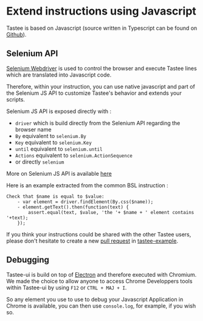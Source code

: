 # Extend instructions using Javascript

Tastee is based on Javascript (source written in Typescript can be found on [Github](https://github.com/tastee)).

## Selenium API

[Selenium Webdriver](https://www.seleniumhq.org/projects/webdriver/) is used to control the browser and execute Tastee lines which are translated into Javascript code.

Therefore, within your instruction, you can use native javascript and part of the Selenium JS API to customize Tastee's behavior and extends your scripts.

Selenium JS API is exposed directly with :

* `driver` which is build directly from the Selenium API regarding the browser name 
* `By` equivalent to `selenium.By`
* `Key` equivalent to `selenium.Key`
* `until` equivalent to `selenium.until`
* `Actions` equivalent to `selenium.ActionSequence`
* or directly `selenium`

More on Selenium JS API is available [here](https://seleniumhq.github.io/selenium/docs/api/javascript/index.html)

Here is an example extracted from the common BSL instruction :

```
Check that $name is equal to $value:
    - var element = driver.findElement(By.css($name));
    - element.getText().then(function(text) {
        assert.equal(text, $value, 'the '+ $name + ' element contains '+text);
    });
```

If you think your instructions could be shared with the other Tastee users, please don't hesitate to create a new [pull request](https://github.com/tastee/tastee-examples/pulls) in [tastee-example](https://github.com/tastee/tastee-examples).

## Debugging

Tastee-ui is build on top of [Electron](https://electronjs.org/) and therefore executed with Chromium. We made the choice to allow anyone to access Chrome Developpers tools within Tastee-ui by using `F12` or `CTRL + MAJ + I`.  

So any element you use to use to debug your Javascript Application in Chrome is available, you can then use `console.log`, for example, if you wish so.
